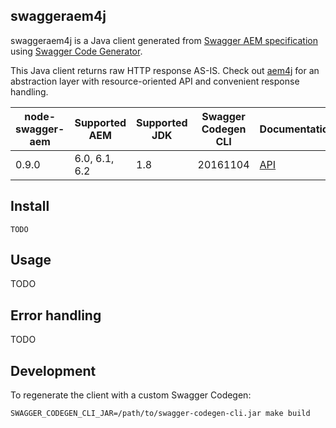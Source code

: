 swaggeraem4j
------------

swaggeraem4j is a Java client generated from [Swagger AEM specification](https://github.com/shinesolutions/swagger-aem) using [Swagger Code Generator](https://github.com/swagger-api/swagger-codegen).

This Java client returns raw HTTP response AS-IS. Check out [aem4j](https://github.com/shinesolutions/aem4j) for an abstraction layer with resource-oriented API and convenient response handling.

| node-swagger-aem | Supported AEM          | Supported JDK       | Swagger Codegen CLI | Documentation                                                                   |
|------------------|------------------------|---------------------|---------------------|---------------------------------------------------------------------------------|
| 0.9.0            | 6.0, 6.1, 6.2          | 1.8                 | 20161104            | [API](https://shinesolutions.github.io/swagger-aem/java/0.9.0/index.html) |

Install
-------

    TODO

Usage
-----

TODO

Error handling
--------------

TODO

Development
-----------

To regenerate the client with a custom Swagger Codegen:

    SWAGGER_CODEGEN_CLI_JAR=/path/to/swagger-codegen-cli.jar make build
